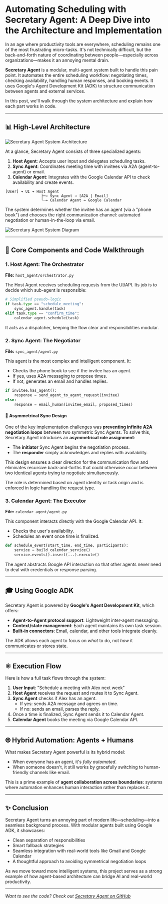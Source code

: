 # Automating Scheduling with Secretary Agent: A Deep Dive into the Architecture and Implementation

In an age where productivity tools are everywhere, scheduling remains one of the most frustrating micro-tasks. It's not technically difficult, but the back-and-forth nature of coordinating between people—especially across organizations—makes it an annoying mental drain.

**Secretary Agent** is a modular, multi-agent system built to handle this pain point. It automates the entire scheduling workflow: negotiating times, checking availability, handling human responses, and booking events. It uses Google's Agent Development Kit (ADK) to structure communication between agents and external services.

In this post, we'll walk through the system architecture and explain how each part works in code.

---

## 📊 High-Level Architecture

![Secretary Agent System Architecture](/static/img/diagram.svg)

At a glance, Secretary Agent consists of three specialized agents:

1. **Host Agent**: Accepts user input and delegates scheduling tasks.
2. **Sync Agent**: Coordinates meeting time with invitees via A2A (agent-to-agent) or email.
3. **Calendar Agent**: Integrates with the Google Calendar API to check availability and create events.

```
[User] ➔ UI ➔ Host Agent
                ├─➔ Sync Agent ➔ [A2A | Email]
                └─➔ Calendar Agent ➔ Google Calendar
```

The system determines whether the invitee has an agent (via a "phone book") and chooses the right communication channel: automated negotiation or human-in-the-loop via email.

![Secretary Agent System Diagram](/static/img/diagram.svg)

---

## 💪 Core Components and Code Walkthrough

### 1. Host Agent: The Orchestrator

**File:** `host_agent/orchestrator.py`

The Host Agent receives scheduling requests from the UI/API. Its job is to decide which sub-agent is responsible:

```python
# Simplified pseudo-logic
if task.type == "schedule_meeting":
    sync_agent.handle(task)
elif task.type == "confirm_time":
    calendar_agent.schedule(task)
```

It acts as a dispatcher, keeping the flow clear and responsibilities modular.

### 2. Sync Agent: The Negotiator

**File:** `sync_agent/agent.py`

This agent is the most complex and intelligent component. It:

- Checks the phone book to see if the invitee has an agent.
- If yes, uses A2A messaging to propose times.
- If not, generates an email and handles replies.

```python
if invitee.has_agent():
    response = send_agent_to_agent_request(invitee)
else:
    response = email_human(invitee_email, proposed_times)
```

#### 🔄 Asymmetrical Sync Design

One of the key implementation challenges was **preventing infinite A2A negotiation loops** between two symmetric Sync Agents. To solve this, Secretary Agent introduces an **asymmetrical role assignment**:

- The **initiator** Sync Agent begins the negotiation process.
- The **responder** simply acknowledges and replies with availability.

This design ensures a clear direction for the communication flow and eliminates recursive back-and-forths that could otherwise occur between two identical agents trying to negotiate simultaneously.

The role is determined based on agent identity or task origin and is enforced in logic handling the request type.

### 3. Calendar Agent: The Executor

**File:** `calendar_agent/agent.py`

This component interacts directly with the Google Calendar API. It:

- Checks the user's availability.
- Schedules an event once time is finalized.

```python
def schedule_event(start_time, end_time, participants):
    service = build_calendar_service()
    service.events().insert(...).execute()
```

The agent abstracts Google API interaction so that other agents never need to deal with credentials or response parsing.

---

## 🎓 Using Google ADK

Secretary Agent is powered by **Google's Agent Development Kit**, which offers:

- **Agent-to-Agent protocol support**: Lightweight inter-agent messaging.
- **Context/state management**: Each agent maintains its own task session.
- **Built-in connectors**: Email, calendar, and other tools integrate cleanly.

The ADK allows each agent to focus on _what_ to do, not _how_ it communicates or stores state.

---

## ⚛️ Execution Flow

Here is how a full task flows through the system:

1. **User Input**: "Schedule a meeting with Alex next week"
2. **Host Agent** receives the request and routes it to Sync Agent.
3. **Sync Agent** checks if Alex has an agent.
   - If yes: sends A2A message and agrees on time.
   - If no: sends an email, parses the reply.
4. Once a time is finalized, Sync Agent sends it to Calendar Agent.
5. **Calendar Agent** books the meeting via Google Calendar API.

---

## 🌐 Hybrid Automation: Agents + Humans

What makes Secretary Agent powerful is its hybrid model:

- When everyone has an agent, it's _fully automated_.
- When someone doesn't, it still works by gracefully switching to human-friendly channels like email.

This is a prime example of **agent collaboration across boundaries**: systems where automation enhances human interaction rather than replaces it.

---

## ✨ Conclusion

Secretary Agent turns an annoying part of modern life—scheduling—into a seamless background process. With modular agents built using Google ADK, it showcases:

- Clean separation of responsibilities
- Smart fallback strategies
- Seamless integration with real-world tools like Gmail and Google Calendar
- A thoughtful approach to avoiding symmetrical negotiation loops

As we move toward more intelligent systems, this project serves as a strong example of how agent-based architecture can bridge AI and real-world productivity.

---

_Want to see the code? Check out [Secretary Agent on GitHub](https://github.com/Ghazalehdelfi/secretary_agent)_
